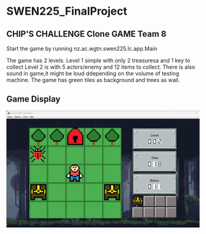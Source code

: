 # SWEN225_FinalProject



## CHIP'S CHALLENGE Clone GAME Team 8


Start the game by running nz.ac.wgtn.swen225.lc.app.Main

The game has 2 levels. 
Level 1 simple with only 2 treasuresa and 1 key to collect
Level 2 is with 5 actors/enemy  and 12 items to collect.
There is also sound in game,it might be loud ddepending on the volume of testing machine.
The game has green tiles as background and trees as wall. 



## Game Display

![image info](ReadMe.png)
